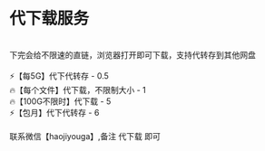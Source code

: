 # 代下载服务
 <br>
 下完会给不限速的直链，浏览器打开即可下载，支持代转存到其他网盘 <br> <br>
⚡【每5G】代下代转存 -	0.5 <br>
🔥【每个文件】代下载，不限制大小 -	1 <br>
🔥【100G不限时】代下载 -	5 <br>
⚡【包月】代下代转存 -	6 <br>
 <br>
联系微信【haojiyouga】,备注 代下载 即可

